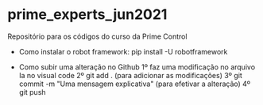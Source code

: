 # prime_experts_jun2021
Repositório para os códigos do curso da Prime Control

- Como instalar o robot framework: pip install -U robotframework

- Como subir uma alteração no Github
    1º faz uma modificação no arquivo la no visual code
    2º git add .    (para adicionar as modificações)
    3º git commit -m "Uma mensagem explicativa"     (para efetivar a alteração)
    4º git push